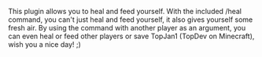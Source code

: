  This plugin allows you to heal and feed yourself. 
 With the included /heal command, you can't just heal and feed yourself, it also gives yourself some fresh air. 
 By using the command with another player as an argument, you can even heal or feed other players or save
 TopJan1 (TopDev on Minecraft), wish you a nice day! ;)